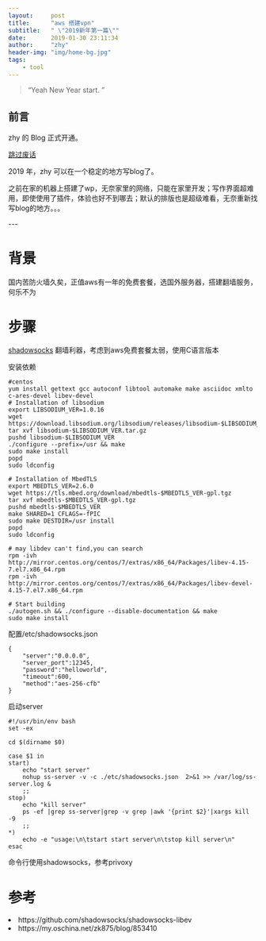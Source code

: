 ```yaml
---
layout:     post
title:      "aws 搭建vpn"
subtitle:   " \"2019新年第一篇\""
date:       2019-01-30 23:11:34
author:     "zhy"
header-img: "img/home-bg.jpg"
tags:
    - tool
---
```


> “Yeah New Year start. ”


## 前言

zhy 的 Blog 正式开通。

[跳过废话](#build)



2019 年，zhy 可以在一个稳定的地方写blog了。

之前在家的机器上搭建了wp，无奈家里的网络，只能在家里开发；写作界面超难用，即使使用了插件，体验也好不到哪去；默认的排版也是超级难看，无奈重新找写blog的地方。。。


<p id = "build"></p>
---


# 背景

国内苦防火墙久矣，正值aws有一年的免费套餐，选国外服务器，搭建翻墙服务，何乐不为

# 步骤
[shadowsocks](https://github.com/shadowsocks/shadowsocks-libev) 翻墙利器，考虑到aws免费套餐太弱，使用C语言版本

安装依赖

```
#centos
yum install gettext gcc autoconf libtool automake make asciidoc xmlto c-ares-devel libev-devel
# Installation of libsodium
export LIBSODIUM_VER=1.0.16
wget https://download.libsodium.org/libsodium/releases/libsodium-$LIBSODIUM_VER.tar.gz
tar xvf libsodium-$LIBSODIUM_VER.tar.gz
pushd libsodium-$LIBSODIUM_VER
./configure --prefix=/usr && make
sudo make install
popd
sudo ldconfig

# Installation of MbedTLS
export MBEDTLS_VER=2.6.0
wget https://tls.mbed.org/download/mbedtls-$MBEDTLS_VER-gpl.tgz
tar xvf mbedtls-$MBEDTLS_VER-gpl.tgz
pushd mbedtls-$MBEDTLS_VER
make SHARED=1 CFLAGS=-fPIC
sudo make DESTDIR=/usr install
popd
sudo ldconfig

# may libdev can't find,you can search 
rpm -ivh http://mirror.centos.org/centos/7/extras/x86_64/Packages/libev-4.15-7.el7.x86_64.rpm
rpm -ivh http://mirror.centos.org/centos/7/extras/x86_64/Packages/libev-devel-4.15-7.el7.x86_64.rpm

# Start building
./autogen.sh && ./configure --disable-documentation && make
sudo make install
```
配置/etc/shadowsocks.json

```
{
    "server":"0.0.0.0",
    "server_port":12345,
    "password":"helloworld",
    "timeout":600,
    "method":"aes-256-cfb"
}
```
启动server

```
#!/usr/bin/env bash
set -ex

cd $(dirname $0)

case $1 in
start)
	echo "start server"
	nohup ss-server -v -c ./etc/shadowsocks.json  2>&1 >> /var/log/ss-server.log &
	;;
stop)
	echo "kill server"
	ps -ef |grep ss-server|grep -v grep |awk '{print $2}'|xargs kill -9
	;;
*)
	echo -e "usage:\n\tstart start server\n\tstop kill server\n"
esac
```
命令行使用shadowsocks，参考privoxy

# 参考
<lo>
<li>https://github.com/shadowsocks/shadowsocks-libev
<li>https://my.oschina.net/zk875/blog/853410
<lo>
